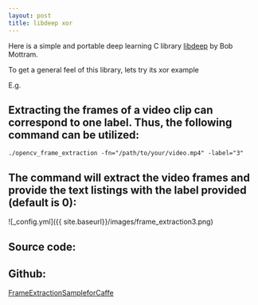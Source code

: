```yaml
---
layout: post
title: libdeep xor
---
```




Here is a simple and portable deep learning C library [libdeep](https://github.com/bashrc/libdeep) by Bob Mottram.

To get a general feel of this library, lets try its xor example 

E.g.

<code data-gist-id="b1223c5a701352e02ea2"></code>

## Extracting the frames of a video clip can correspond to one label. Thus, the following command can be utilized: 

    ./opencv_frame_extraction -fn="/path/to/your/video.mp4" -label="3"

## The command will extract the video frames and provide the text listings with the label provided (default is 0): 

![_config.yml]({{ site.baseurl}}/images/frame_extraction3.png)

## Source code:

<code data-gist-id="e2636d0fdddac14061da"></code>

## Github:

[FrameExtractionSampleforCaffe](https://github.com/melvincabatuan/FrameExtractionSampleforCaffe)
